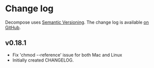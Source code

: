 Change log
==========

Decompose uses [Semantic Versioning][1].
The change log is available [on GitHub][2].

[1]: http://semver.org/spec/v2.0.0.html
[2]: https://github.com/dmp1ce/decompose/releases

## v0.18.1

* Fix 'chmod --reference' issue for both Mac and Linux
* Initially created CHANGELOG.
